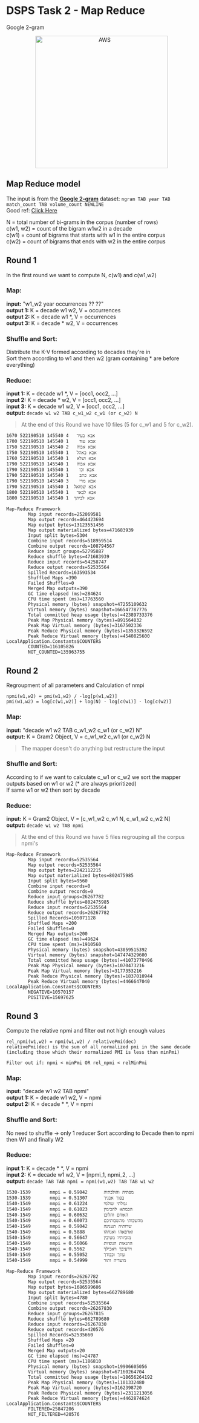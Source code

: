 # DSPS Task 2 - Map Reduce

Google 2-gram

<p align="center">
  <a href="#dsps-task-2---map-reduce"><img src="https://miro.medium.com/max/4000/1*b_al7C5p26tbZG4sy-CWqw.png" width="350" title="AWS" target="_blank"/></a>
</p>

## Map Reduce model

The input is from the **[Google 2-gram](http://storage.googleapis.com/books/ngrams/books/datasetsv2.html)** dataset: `ngram TAB year TAB match_count TAB volume_count NEWLINE`  
Good ref: [Click Here](https://github.com/MaorRocky/Collocation-Extraction-Amazon-EMR)

N           = total number of bi-grams in the corpus (number of rows)  
c(w1, w2)   = count of the bigram w1w2 in a decade  
c(w1)       = count of bigrams that starts with w1 in the entire corpus  
c(w2)       = count of bigrams that ends with w2 in the entire corpus  

## Round 1

In the first round we want to compute N, c(w1) and c(w1,w2)

### Map:
__input:__ "w1_w2 year occurrences ?? ??"  
__output 1:__ K = decade w1 w2, V = occurrences  
__output 2:__ K = decade w1 *, V = occurrences  
__output 3:__ K = decade * w2, V = occurrences  

### Shuffle and Sort:
Distribute the K-V formed according to decades they're in  
Sort them according to w1 and then w2 (gram containing * are before everything)

### Reduce:
__input 1:__ K = decade w1 *,  V = [occ1, occ2, ...]  
__input 2:__ K = decade * w2,  V = [occ1, occ2, ...]  
__input 3:__ K = decade w1 w2,  V = [occ1, occ2, ...]  
__output:__ `decade w1 w2 TAB c_w1_w2 c_w1 (or c_w2) N`

> At the end of this Round we have 10 files (5 for c_w1 and 5 for c_w2).

```text
1670 אבא בעיר	4 145540 522190510
1700 אבא עוד	1 145540 522190510
1750 אבא אבוה	2 145540 522190510
1750 אבא באהל	1 145540 522190510
1760 אבא ושלא	1 145540 522190510
1790 אבא אבוה	1 145540 522190510
1790 אבא וכו	1 145540 522190510
1790 אבא כתב	1 145540 522190510
1790 אבא מרי	3 145540 522190510
1790 אבא שמואל	1 145540 522190510
1800 אבא לבאר	1 145540 522190510
1800 אבא לביתך	1 145540 522190510
```

```text
Map-Reduce Framework
		Map input records=252069581
		Map output records=464423694
		Map output bytes=13123551456
		Map output materialized bytes=471683939
		Input split bytes=5304
		Combine input records=518959514
		Combine output records=108794567
		Reduce input groups=52795887
		Reduce shuffle bytes=471683939
		Reduce input records=54258747
		Reduce output records=52535564
		Spilled Records=163593534
		Shuffled Maps =390
		Failed Shuffles=0
		Merged Map outputs=390
		GC time elapsed (ms)=284624
		CPU time spent (ms)=17763560
		Physical memory (bytes) snapshot=47255109632
		Virtual memory (bytes) snapshot=166547787776
		Total committed heap usage (bytes)=42389733376
		Peak Map Physical memory (bytes)=891564032
		Peak Map Virtual memory (bytes)=3167502336
		Peak Reduce Physical memory (bytes)=1353326592
		Peak Reduce Virtual memory (bytes)=4540825600
LocalApplication.Constants$COUNTERS
		COUNTED=116105826
		NOT_COUNTED=135963755
```

## Round 2

Regroupment of all parameters and Calculation of nmpi  

```text
npmi(w1,w2) = pmi(w1,w2) / -log[p(w1,w2)]
pmi(w1,w2) = log[c(w1,w2)] + log(N) - log[c(w1)] - log[c(w2)]
```

### Map:
__input:__ "decade w1 w2 TAB c_w1_w2 c_w1 (or c_w2) N"  
__output:__ K = Gram2 Object, V = c_w1_w2 c_w1 (or c_w2) N  

> The mapper doesn't do anything but restructure the input 

### Shuffle and Sort:
According to if we want to calculate c_w1 or c_w2 we sort the mapper outputs
based on w1 or w2 (* are always prioritized)  
If same w1 or w2 then sort by decade

### Reduce:
__input:__ K = Gram2 Object,  V = [c_w1_w2 c_w1 N, c_w1_w2 c_w2 N]  
__output:__ `decade w1 w2 TAB npmi`

> At the end of this Round we have 5 files regrouping all the corpus npmi's

```text
Map-Reduce Framework
		Map input records=52535564
		Map output records=52535564
		Map output bytes=2242112215
		Map output materialized bytes=802475985
		Input split bytes=9560
		Combine input records=0
		Combine output records=0
		Reduce input groups=26267782
		Reduce shuffle bytes=802475985
		Reduce input records=52535564
		Reduce output records=26267782
		Spilled Records=105071128
		Shuffled Maps =200
		Failed Shuffles=0
		Merged Map outputs=200
		GC time elapsed (ms)=49624
		CPU time spent (ms)=1910560
		Physical memory (bytes) snapshot=43059515392
		Virtual memory (bytes) snapshot=147474329600
		Total committed heap usage (bytes)=41073770496
		Peak Map Physical memory (bytes)=1070473216
		Peak Map Virtual memory (bytes)=3177353216
		Peak Reduce Physical memory (bytes)=1837010944
		Peak Reduce Virtual memory (bytes)=4466647040
LocalApplication.Constants$COUNTERS
		NEGATIVE=10570157
		POSITIVE=15697625
```

## Round 3

Compute the relative npmi and filter out not high enough values

```text
rel_npmi(w1,w2) = npmi(w1,w2) / relativePmi(dec)  
relativePmi(dec) is the sum of all normalized pmi in the same decade (including those which their normalized PMI is less than minPmi)
```

```text
Filter out if: npmi < minPmi OR rel_npmi < relMinPmi
```

### Map:
__input:__ "decade w1 w2 TAB npmi"  
__output 1:__ K = decade w1 w2, V = npmi  
__output 2:__ K = decade *  *, V = npmi

### Shuffle and Sort:
No need to shuffle -> only 1 reducer
Sort according to Decade then to npmi then W1 and finally W2

### Reduce:
__input 1:__ K = decade *  *, V = npmi  
__input 2:__ K = decade w1 w2, V = [npmi_1, npmi_2, ...]  
__output:__ `decade TAB TAB npmi = npmi(w1,w2) TAB TAB w1 w2`

```text
1530-1539		nmpi = 0.59042		מפתיה והולכתיה	
1530-1539		nmpi = 0.51307		בפוך אבניך	
1540-1549		nmpi = 0.61224		גמלתי שולמי	
1540-1549		nmpi = 0.61023		הכמתא להכימין	
1540-1549		nmpi = 0.60632		האודם והלובן	
1540-1549		nmpi = 0.60073		מהשבותי מהשבותיכם	
1540-1549		nmpi = 0.59042		שרותיה תענינה	
1540-1549		nmpi = 0.5888		וארפאהו ואנחהו	
1540-1549		nmpi = 0.56647		מזכיותיו מטיבין	
1540-1549		nmpi = 0.56066		ההנאות הגופיות	
1540-1549		nmpi = 0.5562		וירעיבך ויאכילך	
1540-1549		nmpi = 0.55052		עוזך וכבודך	
1540-1549		nmpi = 0.54999		מועדיה ותור	
```

```text
Map-Reduce Framework
		Map input records=26267782
		Map output records=52535564
		Map output bytes=1686599606
		Map output materialized bytes=662789680
		Input split bytes=4780
		Combine input records=52535564
		Combine output records=26267830
		Reduce input groups=26267815
		Reduce shuffle bytes=662789680
		Reduce input records=26267830
		Reduce output records=420576
		Spilled Records=52535660
		Shuffled Maps =20
		Failed Shuffles=0
		Merged Map outputs=20
		GC time elapsed (ms)=24787
		CPU time spent (ms)=1186810
		Physical memory (bytes) snapshot=19906605056
		Virtual memory (bytes) snapshot=67160264704
		Total committed heap usage (bytes)=18656264192
		Peak Map Physical memory (bytes)=1101332480
		Peak Map Virtual memory (bytes)=3162398720
		Peak Reduce Physical memory (bytes)=2311213056
		Peak Reduce Virtual memory (bytes)=4462874624
LocalApplication.Constants$COUNTERS
		FILTERED=25847206
		NOT_FILTERED=420576
```    
